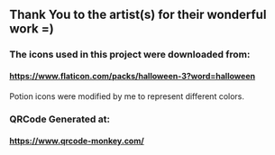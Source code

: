 ## Thank You to the artist(s) for their wonderful work =)

### The icons used in this project were downloaded from:
#### https://www.flaticon.com/packs/halloween-3?word=halloween

Potion icons were modified by me to represent different colors.  

### QRCode Generated at:
#### https://www.qrcode-monkey.com/
